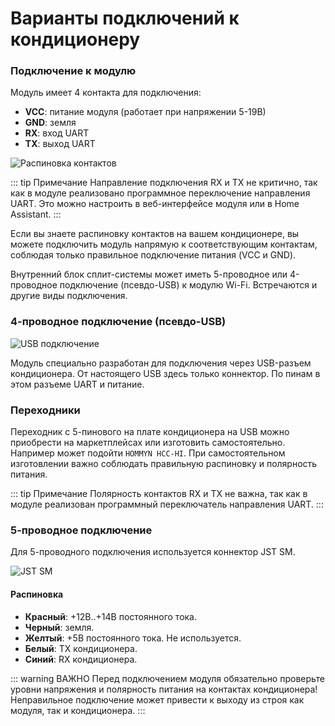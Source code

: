 # Варианты подключений к кондиционеру

### Подключение к модулю

Модуль имеет 4 контакта для подключения:
- **VCC**: питание модуля (работает при напряжении 5-19В)
- **GND**: земля
- **RX**: вход UART
- **TX**: выход UART

<img class="image" src="/images/pin.jpg" alt="Распиновка контактов">


::: tip Примечание
Направление подключения RX и TX не критично, так как в модуле реализовано программное переключение направления UART. Это можно настроить в веб-интерфейсе модуля или в Home Assistant.
:::

Если вы знаете распиновку контактов на вашем кондиционере, вы можете подключить модуль напрямую к соответствующим контактам, соблюдая только правильное подключение питания (VCC и GND).

Внутренний блок сплит-системы может иметь 5-проводное или 4-проводное подключение (псевдо-USB) к модулю Wi-Fi. Встречаются и другие виды подключения.

### 4-проводное подключение (псевдо-USB)

<img class="image" src="/images/usb.jpg" alt="USB подключение">

Модуль специально разработан для подключения через USB-разъем кондиционера. От настоящего USB здесь только коннектор. По пинам в этом разъеме UART и питание.


### Переходники

Переходник с 5-пинового на плате кондиционера на USB можно приобрести на маркетплейсах или изготовить самостоятельно. Например может подойти `HOMMYN HCC-HI`. При самостоятельном изготовлении важно соблюдать правильную распиновку и полярность питания.

::: tip Примечание
Полярность контактов RX и TX не важна, так как в модуле реализован программный переключатель направления UART.
:::

### 5-проводное подключение

Для 5-проводного подключения используется коннектор JST SM.

<img class="image" src="/images/jst-sm-5pin.jpg" alt="JST SM">

#### Распиновка
- **Красный**: +12В..+14В постоянного тока.
- **Черный**: земля.
- **Желтый**: +5В постоянного тока. Не используется.
- **Белый**: TX кондиционера.
- **Синий**: RX кондиционера.


::: warning ВАЖНО
Перед подключением модуля обязательно проверьте уровни напряжения и полярность питания на контактах кондиционера! Неправильное подключение может привести к выходу из строя как модуля, так и кондиционера.
:::